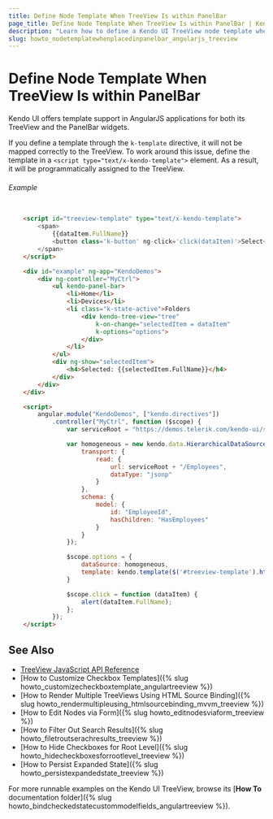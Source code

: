 ```yaml
---
title: Define Node Template When TreeView Is within PanelBar
page_title: Define Node Template When TreeView Is within PanelBar | Kendo UI TreeView
description: "Learn how to define a Kendo UI TreeView node template when the widget is placed within a Kendo UI PanelBar in an AngularJS application."
slug: howto_nodetemplatewhenplacedinpanelbar_angularjs_treeview
---
```


# Define Node Template When TreeView Is within PanelBar

Kendo UI offers template support in AngularJS applications for both its TreeView and the PanelBar widgets.

If you define a template through the `k-template` directive, it will not be mapped correctly to the TreeView. To work around this issue, define the template in a `<script type="text/x-kendo-template">` element. As a result, it will be programmatically assigned to the TreeView.

###### Example

```html

    <script id="treeview-template" type="text/x-kendo-template">
        <span>
            {{dataItem.FullName}}
            <button class='k-button' ng-click='click(dataItem)'>Select</button>
        </span>
    </script>

    <div id="example" ng-app="KendoDemos">
        <div ng-controller="MyCtrl">
            <ul kendo-panel-bar>
                <li>Home</li>
                <li>Devices</li>
                <li class="k-state-active">Folders
                    <div kendo-tree-view="tree"
                        k-on-change="selectedItem = dataItem"
                        k-options="options">
                    </div>
                </li>
            </ul>
            <div ng-show="selectedItem">
                <h4>Selected: {{selectedItem.FullName}}</h4>
            </div>
        </div>
    </div>

    <script>
        angular.module("KendoDemos", ["kendo.directives"])
            .controller("MyCtrl", function ($scope) {
                var serviceRoot = "https://demos.telerik.com/kendo-ui/service";

                var homogeneous = new kendo.data.HierarchicalDataSource({
                    transport: {
                        read: {
                            url: serviceRoot + "/Employees",
                            dataType: "jsonp"
                        }
                    },
                    schema: {
                        model: {
                            id: "EmployeeId",
                            hasChildren: "HasEmployees"
                        }
                    }
                });

                $scope.options = {
                    dataSource: homogeneous,
                    template: kendo.template($('#treeview-template').html())
                }

                $scope.click = function (dataItem) {
                    alert(dataItem.FullName);
                };
            });
    </script>
```

## See Also

* [TreeView JavaScript API Reference](/api/javascript/ui/treeview)
* [How to Customize Checkbox Templates]({% slug howto_customizecheckboxtemplate_angulartreeview %})
* [How to Render Multiple TreeViews Using HTML Source Binding]({% slug howto_rendermultipleusing_htmlsourcebinding_mvvm_treeview %})
* [How to Edit Nodes via Form]({% slug howto_editnodesviaform_treeview %})
* [How to Filter Out Search Results]({% slug howto_filetroutserachresults_treeview %})
* [How to Hide Checkboxes for Root Level]({% slug howto_hidecheckboxesforrootlevel_treeview %})
* [How to Persist Expanded State]({% slug howto_persistexpandedstate_treeview %})

For more runnable examples on the Kendo UI TreeView, browse its [**How To** documentation folder]({% slug howto_bindcheckedstatecustommodelfields_angulartreeview %}).
